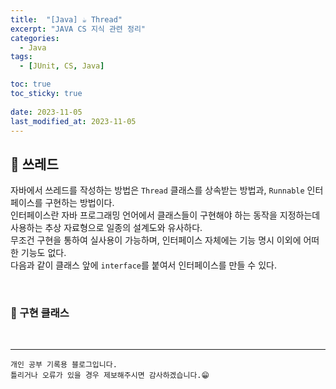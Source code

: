 ```yaml
---
title:  "[Java] ☕ Thread"
excerpt: "JAVA CS 지식 관련 정리"
categories:
  - Java
tags:
  - [JUnit, CS, Java]

toc: true
toc_sticky: true
 
date: 2023-11-05
last_modified_at: 2023-11-05
---
```



## 📖 쓰레드

자바에서 쓰레드를 작성하는 방법은 `Thread` 클래스를 상속받는 방법과, `Runnable` 인터페이스를 구현하는 방법이다.  
인터페이스란 자바 프로그래밍 언어에서 클래스들이 구현해야 하는 동작을 지정하는데 사용하는 추상 자료형으로 일종의 설계도와 유사하다.  
무조건 구현을 통하여 실사용이 가능하며, 인터페이스 자체에는 기능 명시 이외에 어떠한 기능도 없다.  
다음과 같이 클래스 앞에 `interface`를 붙여서 인터페이스를 만들 수 있다.  

<br>

### 🍄 구현 클래스

<br>

***
    개인 공부 기록용 블로그입니다.
    틀리거나 오류가 있을 경우 제보해주시면 감사하겠습니다.😁